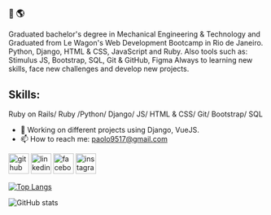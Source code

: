 ### 👋 🌎

Graduated bachelor's degree in Mechanical Engineering & Technology and 
Graduated from Le Wagon's Web Development Bootcamp in Rio de Janeiro. 
Python, Django, HTML & CSS, JavaScript and Ruby. Also tools such as: Stimulus JS, Bootstrap, SQL, Git & GitHub, Figma
Always to learning new skills, face new challenges and develop new projects.

## Skills: 
Ruby on Rails/ Ruby /Python/ Django/ JS/ HTML & CSS/ Git/ Bootstrap/ SQL


- 🔭 Working on different projects using Django, VueJS.
- 📫 How to reach me: paolo9517@gmail.com


[<img src='https://cdn.jsdelivr.net/npm/simple-icons@3.0.1/icons/github.svg' alt='github' height='40'>](https://github.com/Paolovg95)  [<img src='https://cdn.jsdelivr.net/npm/simple-icons@3.0.1/icons/linkedin.svg' alt='linkedin' height='40'>](https://www.linkedin.com/in/https://www.linkedin.com/in/paolo-vargas-de-gasperi-817926174//)  [<img src='https://cdn.jsdelivr.net/npm/simple-icons@3.0.1/icons/facebook.svg' alt='facebook' height='40'>](https://www.facebook.com/https://www.facebook.com/paolo.vargasdegasperi/)  [<img src='https://cdn.jsdelivr.net/npm/simple-icons@3.0.1/icons/instagram.svg' alt='instagram' height='40'>](https://www.instagram.com/paolovardg/)  

[![Top Langs](https://github-readme-stats.vercel.app/api/top-langs/?username=Paolovg95)](https://github.com/anuraghazra/github-readme-stats)

![GitHub stats](https://github-readme-stats.vercel.app/api?username=Paolovg95&show_icons=true&count_private=true)  


